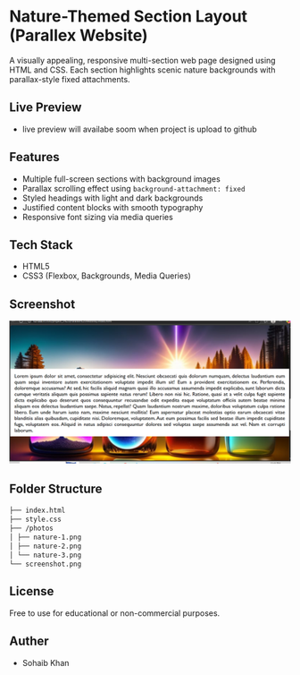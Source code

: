 # Nature-Themed Section Layout (Parallex Website)

A visually appealing, responsive multi-section web page designed using HTML and CSS. Each section highlights scenic nature backgrounds with parallax-style fixed attachments.

##  Live Preview
- live preview will availabe soom when project is upload to github

##  Features

- Multiple full-screen sections with background images
- Parallax scrolling effect using `background-attachment: fixed`
- Styled headings with light and dark backgrounds
- Justified content blocks with smooth typography
- Responsive font sizing via media queries

##  Tech Stack

- HTML5
- CSS3 (Flexbox, Backgrounds, Media Queries)

##  Screenshot

![Screenshot](./screenshot.png)

##  Folder Structure
```
├── index.html
├── style.css
├── /photos
│ ├── nature-1.png
│ ├── nature-2.png
│ └── nature-3.png
└── screenshot.png
```
##  License

Free to use for educational or non-commercial purposes.


## Auther
- Sohaib Khan